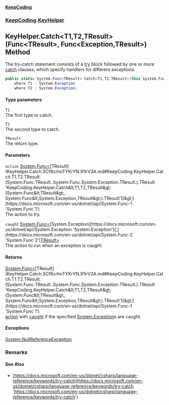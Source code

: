 #### [KeepCoding](index.md 'index')
### [KeepCoding](KeepCoding.md 'KeepCoding').[KeyHelper](KeyHelper.md 'KeepCoding.KeyHelper')
## KeyHelper.Catch&lt;T1,T2,TResult&gt;(Func&lt;TResult&gt;, Func&lt;Exception,TResult&gt;) Method
The try-catch statement consists of a [try](https://docs.microsoft.com/en-us/dotnet/csharp/language-reference/keywords/try 'https://docs.microsoft.com/en-us/dotnet/csharp/language-reference/keywords/try') block followed by one or more [catch](https://docs.microsoft.com/en-us/dotnet/csharp/language-reference/keywords/catch 'https://docs.microsoft.com/en-us/dotnet/csharp/language-reference/keywords/catch') clauses, which specify handlers for different exceptions.  
```csharp
public static System.Func<TResult> Catch<T1,T2,TResult>(this System.Func<TResult> action, System.Func<System.Exception,TResult> caught)
    where T1 : System.Exception
    where T2 : System.Exception;
```
#### Type parameters
<a name='KeepCoding.KeyHelper.Catch.T1.T2.TResult.(System.Func.TResult..System.Func.System.Exception.TResult.).T1'></a>
`T1`  
The first type to catch.
  
<a name='KeepCoding.KeyHelper.Catch.T1.T2.TResult.(System.Func.TResult..System.Func.System.Exception.TResult.).T2'></a>
`T2`  
The second type to catch.
  
<a name='KeepCoding.KeyHelper.Catch.T1.T2.TResult.(System.Func.TResult..System.Func.System.Exception.TResult.).TResult'></a>
`TResult`  
The return type.
  
#### Parameters
<a name='KeepCoding.KeyHelper.Catch.T1.T2.TResult.(System.Func.TResult..System.Func.System.Exception.TResult.).action'></a>
`action` [System.Func&lt;](https://docs.microsoft.com/en-us/dotnet/api/System.Func-1 'System.Func`1')[TResult](KeyHelper.Catch.SCf8crhnTYKrYN.91lrV3A.md#KeepCoding.KeyHelper.Catch.T1.T2.TResult.(System.Func.TResult..System.Func.System.Exception.TResult.).TResult 'KeepCoding.KeyHelper.Catch&lt;T1,T2,TResult&gt;(System.Func&lt;TResult&gt;, System.Func&lt;System.Exception,TResult&gt;).TResult')[&gt;](https://docs.microsoft.com/en-us/dotnet/api/System.Func-1 'System.Func`1')  
The action to try.
  
<a name='KeepCoding.KeyHelper.Catch.T1.T2.TResult.(System.Func.TResult..System.Func.System.Exception.TResult.).caught'></a>
`caught` [System.Func&lt;](https://docs.microsoft.com/en-us/dotnet/api/System.Func-2 'System.Func`2')[System.Exception](https://docs.microsoft.com/en-us/dotnet/api/System.Exception 'System.Exception')[,](https://docs.microsoft.com/en-us/dotnet/api/System.Func-2 'System.Func`2')[TResult](KeyHelper.Catch.SCf8crhnTYKrYN.91lrV3A.md#KeepCoding.KeyHelper.Catch.T1.T2.TResult.(System.Func.TResult..System.Func.System.Exception.TResult.).TResult 'KeepCoding.KeyHelper.Catch&lt;T1,T2,TResult&gt;(System.Func&lt;TResult&gt;, System.Func&lt;System.Exception,TResult&gt;).TResult')[&gt;](https://docs.microsoft.com/en-us/dotnet/api/System.Func-2 'System.Func`2')  
The action to run when an exception is caught.
  
#### Returns
[System.Func&lt;](https://docs.microsoft.com/en-us/dotnet/api/System.Func-1 'System.Func`1')[TResult](KeyHelper.Catch.SCf8crhnTYKrYN.91lrV3A.md#KeepCoding.KeyHelper.Catch.T1.T2.TResult.(System.Func.TResult..System.Func.System.Exception.TResult.).TResult 'KeepCoding.KeyHelper.Catch&lt;T1,T2,TResult&gt;(System.Func&lt;TResult&gt;, System.Func&lt;System.Exception,TResult&gt;).TResult')[&gt;](https://docs.microsoft.com/en-us/dotnet/api/System.Func-1 'System.Func`1')  
[action](KeyHelper.Catch.SCf8crhnTYKrYN.91lrV3A.md#KeepCoding.KeyHelper.Catch.T1.T2.TResult.(System.Func.TResult..System.Func.System.Exception.TResult.).action 'KeepCoding.KeyHelper.Catch&lt;T1,T2,TResult&gt;(System.Func&lt;TResult&gt;, System.Func&lt;System.Exception,TResult&gt;).action') with [caught](KeyHelper.Catch.SCf8crhnTYKrYN.91lrV3A.md#KeepCoding.KeyHelper.Catch.T1.T2.TResult.(System.Func.TResult..System.Func.System.Exception.TResult.).caught 'KeepCoding.KeyHelper.Catch&lt;T1,T2,TResult&gt;(System.Func&lt;TResult&gt;, System.Func&lt;System.Exception,TResult&gt;).caught') if the specified [System.Exception](https://docs.microsoft.com/en-us/dotnet/api/System.Exception 'System.Exception')s are caught.
#### Exceptions
[System.NullReferenceException](https://docs.microsoft.com/en-us/dotnet/api/System.NullReferenceException 'System.NullReferenceException')  
### Remarks
#### See Also
- [https://docs.microsoft.com/en-us/dotnet/csharp/language-reference/keywords/try-catch](https://docs.microsoft.com/en-us/dotnet/csharp/language-reference/keywords/try-catch 'https://docs.microsoft.com/en-us/dotnet/csharp/language-reference/keywords/try-catch')

